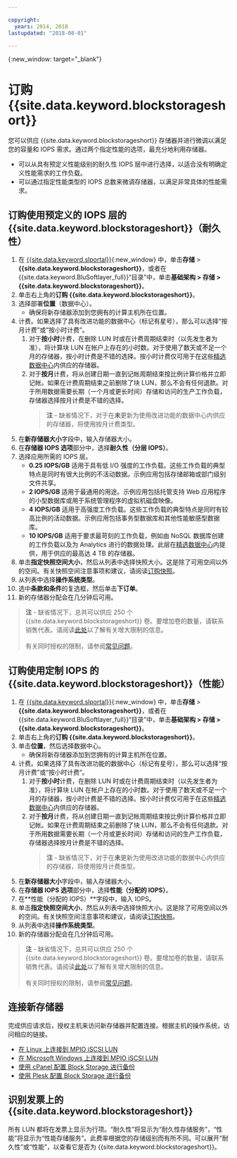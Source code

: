 ```yaml
---

copyright:
  years: 2014, 2018
lastupdated: "2018-08-01"

---
```

{:new_window: target="_blank"}

# 订购 {{site.data.keyword.blockstorageshort}}

您可以供应 {{site.data.keyword.blockstorageshort}} 存储器并进行微调以满足您的容量和 IOPS 需求。通过两个指定性能的选项，最充分地利用存储器。

- 可以从具有预定义性能级别的耐久性 IOPS 层中进行选择，以适合没有明确定义性能需求的工作负载。 
- 可以通过指定性能类型的 IOPS 总数来微调存储器，以满足非常具体的性能需求。

## 订购使用预定义的 IOPS 层的 {{site.data.keyword.blockstorageshort}}（耐久性）

1. 在 [{{site.data.keyword.slportal}}](https://control.softlayer.com/){:new_window} 中，单击**存储** > **{{site.data.keyword.blockstorageshort}}**，或者在 {{site.data.keyword.BluSoftlayer_full}}“目录”中，单击**基础架构 > 存储 > {{site.data.keyword.blockstorageshort}}**。
2. 单击右上角的**订购 {{site.data.keyword.blockstorageshort}}**。
3. 选择部署**位置**（数据中心）。
   - 确保将新存储器添加到您拥有的计算主机所在位置。
4. 计费。如果选择了具有改进功能的数据中心（标记有星号），那么可以选择“按月计费”或“按小时计费”。 
     1. 对于**按小时**计费，在删除 LUN 时或在计费周期结束时（以先发生者为准），将计算块 LUN 在帐户上存在的小时数。对于使用了数天或不足一个月的存储器，按小时计费是不错的选择。按小时计费仅可用于在这些[精选数据中心](new-ibm-block-and-file-storage-location-and-features.html)内供应的存储器。 
     2. 对于**按月**计费，将从创建日期一直到记帐周期结束按比例计算价格并立即记帐。如果在计费周期结束之前删除了块 LUN，那么不会有任何退款。对于所用数据需要长期（一个月或更长时间）存储和访问的生产工作负载，存储器选择按月计费是不错的选择。
        >**注** - 缺省情况下，对于在**未**更新为使用改进功能的数据中心内供应的存储器，将使用按月计费类型。
5. 在**新存储器大小**字段中，输入存储器大小。
6. 在**存储器 IOPS 选项**部分中，选择**耐久性（分层 IOPS）**。
7. 选择应用所需的 IOPS 层。
    - **0.25 IOPS/GB** 适用于具有低 I/O 强度的工作负载。这些工作负载的典型特点是同时有很大比例的不活动数据。示例应用包括存储邮箱或部门级别文件共享。
    - **2 IOPS/GB** 适用于最通用的用途。示例应用包括托管支持 Web 应用程序的小型数据库或用于系统管理程序的虚拟机磁盘映像。
    - **4 IOPS/GB** 适用于高强度工作负载。这些工作负载的典型特点是同时有较高比例的活动数据。示例应用包括事务型数据库和其他性能敏感型数据库。
    - **10 IOPS/GB** 适用于要求最苛刻的工作负载，例如由 NoSQL 数据库创建的工作负载以及为 Analytics 进行的数据处理。此层在[精选数据中心](new-ibm-block-and-file-storage-location-and-features.html)内提供，用于供应的最高达 4 TB 的存储器。
8. 单击**指定快照空间大小**，然后从列表中选择快照大小。这是除了可用空间以外的空间。有关快照空间注意事项和建议，请阅读[订购快照](ordering-snapshots.html)。
9. 从列表中选择**操作系统类型**。
10. 选中**条款和条件**的复选框，然后单击**下订单**。
11. 新的存储器分配会在几分钟后可用。

>**注** - 缺省情况下，总共可以供应 250 个 {{site.data.keyword.blockstorageshort}} 卷。要增加卷的数量，请联系销售代表。请阅读[此处](managing-storage-limits.html)以了解有关增大限制的信息。<br/><br/>有关同时授权的限制，请参阅[常见问题](BlockStorageFAQ.html)。
 
## 订购使用定制 IOPS 的 {{site.data.keyword.blockstorageshort}}（性能）

1. 在 [{{site.data.keyword.slportal}}](https://control.softlayer.com/){:new_window} 中，单击**存储** > **{{site.data.keyword.blockstorageshort}}**，或者在 {{site.data.keyword.BluSoftlayer_full}}“目录”中，单击**基础架构 > 存储 > {{site.data.keyword.blockstorageshort}}**。
2. 单击右上角的**订购 {{site.data.keyword.blockstorageshort}}**。
3. 单击**位置**，然后选择数据中心。
   - 确保将新存储器添加到您拥有的计算主机所在位置。
4. 计费。如果选择了具有改进功能的数据中心（标记有星号），那么可以选择“按月计费”或“按小时计费”。
     1. 对于**按小时**计费，在删除 LUN 时或在计费周期结束时（以先发生者为准），将计算块 LUN 在帐户上存在的小时数。对于使用了数天或不足一个月的存储器，按小时计费是不错的选择。按小时计费仅可用于在这些[精选数据中心](new-ibm-block-and-file-storage-location-and-features.html)内供应的存储器。 
     2. 对于**按月**计费，将从创建日期一直到记帐周期结束按比例计算价格并立即记帐。如果在计费周期结束之前删除了块 LUN，那么不会有任何退款。对于所用数据需要长期（一个月或更长时间）存储和访问的生产工作负载，存储器选择按月计费是不错的选择。
        >**注** - 缺省情况下，对于在**未**更新为使用改进功能的数据中心内供应的存储器，将使用按月计费类型。
5. 在**新存储器大小**字段中，输入存储器大小。
6. 在**存储器 IOPS 选项**部分中，选择**性能（分配的 IOPS）**。
7. 在**性能（分配的 IOPS）**字段中，输入 IOPS。
8. 单击**指定快照空间大小**，然后从列表中选择快照大小。这是除了可用空间以外的空间。有关快照空间注意事项和建议，请阅读[订购快照](ordering-snapshots.html)。
9. 从列表中选择**操作系统类型**。
10. 新的存储器分配会在几分钟后可用。

>**注** - 缺省情况下，总共可以供应 250 个 {{site.data.keyword.blockstorageshort}} 卷。要增加卷的数量，请联系销售代表。请阅读[此处](managing-storage-limits.html)以了解有关增大限制的信息。<br/><br/>有关同时授权的限制，请参阅[常见问题](BlockStorageFAQ.html)。

## 连接新存储器

完成供应请求后，授权主机来访问新存储器并配置连接。根据主机的操作系统，访问相应的链接。
- [在 Linux 上连接到 MPIO iSCSI LUN](accessing_block_storage_linux.html)
- [在 Microsoft Windows 上连接到 MPIO iSCSI LUN](accessing-block-storage-windows.html)
- [使用 cPanel 配置 Block Storage 进行备份](configure-backup-cpanel.html)
- [使用 Plesk 配置 Block Storage 进行备份](configure-backup-plesk.html)

## 识别发票上的 {{site.data.keyword.blockstorageshort}}

所有 LUN 都将在发票上显示为行项。“耐久性”将显示为“耐久性存储服务”，“性能”将显示为“性能存储服务”。此费率根据您的存储级别而有所不同。可以展开“耐久性”或“性能”，以查看它是否为 {{site.data.keyword.blockstorageshort}}。
